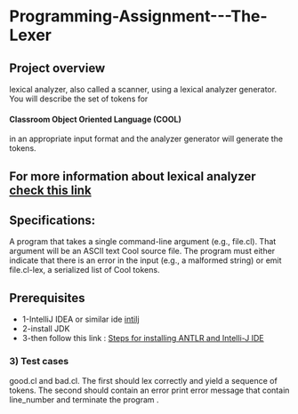 # Programming-Assignment---The-Lexer
## Project overview
 lexical analyzer, also called a scanner, using a lexical analyzer generator. You will describe the set of tokens for
 #### Classroom Object Oriented Language (COOL)
 in an appropriate input format and the analyzer generator will generate the tokens.
 ## For more information about lexical analyzer [check this link](https://www.tutorialspoint.com/compiler_design/compiler_design_lexical_analysis.htm)
 ## Specifications:
 A program that takes a single command-line argument (e.g., file.cl). That argument will be an ASCII text Cool source file. The program must either indicate that there is an error in the input (e.g., a malformed string) or emit file.cl-lex, a serialized list of Cool tokens.

## Prerequisites
* 1-IntelliJ IDEA  or similar ide [intilj](https://www.jetbrains.com/idea/download/#section=windows)
* 2-install JDK 
* 3-then follow this link : [Steps for installing ANTLR and Intelli-J IDE
](https://docs.google.com/document/d/1LZq93o6nc8j_m212T5monJFApjqdmuyK8uvRKLwuCok/edit)

### 3) Test cases 
good.cl and bad.cl. The first should lex correctly and yield a sequence of tokens. The second should contain an error  print error message
 that contain line_number and terminate the program .


